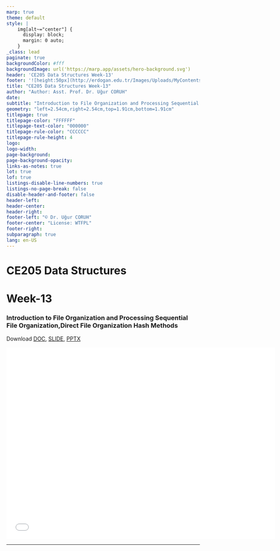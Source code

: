 ```yaml
---
marp: true
theme: default
style: |
    img[alt~="center"] {
      display: block;
      margin: 0 auto;
    }
_class: lead
paginate: true
backgroundColor: #fff
backgroundImage: url('https://marp.app/assets/hero-background.svg')
header: 'CE205 Data Structures Week-13'
footer: '![height:50px](http://erdogan.edu.tr/Images/Uploads/MyContents/L_379-20170718142719217230.jpg) RTEU CE205 Week-13'
title: "CE205 Data Structures Week-13"
author: "Author: Asst. Prof. Dr. Uğur CORUH"
date:
subtitle: "Introduction to File Organization and Processing Sequential File Organization,Direct File Organization Hash Methods"
geometry: "left=2.54cm,right=2.54cm,top=1.91cm,bottom=1.91cm"
titlepage: true
titlepage-color: "FFFFFF"
titlepage-text-color: "000000"
titlepage-rule-color: "CCCCCC"
titlepage-rule-height: 4
logo:
logo-width:
page-background:
page-background-opacity:
links-as-notes: true
lot: true
lof: true
listings-disable-line-numbers: true
listings-no-page-break: false
disable-header-and-footer: false
header-left:
header-center:
header-right:
footer-left: "© Dr. Uğur CORUH"
footer-center: "License: WTFPL"
footer-right:
subparagraph: true
lang: en-US 
---
```


<!-- _backgroundColor: aquq -->

<!-- _color: orange -->

<!-- paginate: false -->

# CE205 Data Structures

# Week-13

### Introduction to File Organization and Processing Sequential File Organization,Direct File Organization Hash Methods

Download [DOC](ce205-week-13-direct-sequential-file.md_doc.pdf), [SLIDE](ce205-week-13-direct-sequential-file.md_slide.pdf), [PPTX](ce205-week-13-direct-sequential-file.md_slide.pptx)

<iframe width=700, height=500 frameBorder=0 src="../ce205-week-13-direct-sequential-file.md_slide.html"></iframe>

---

<!-- paginate: true -->